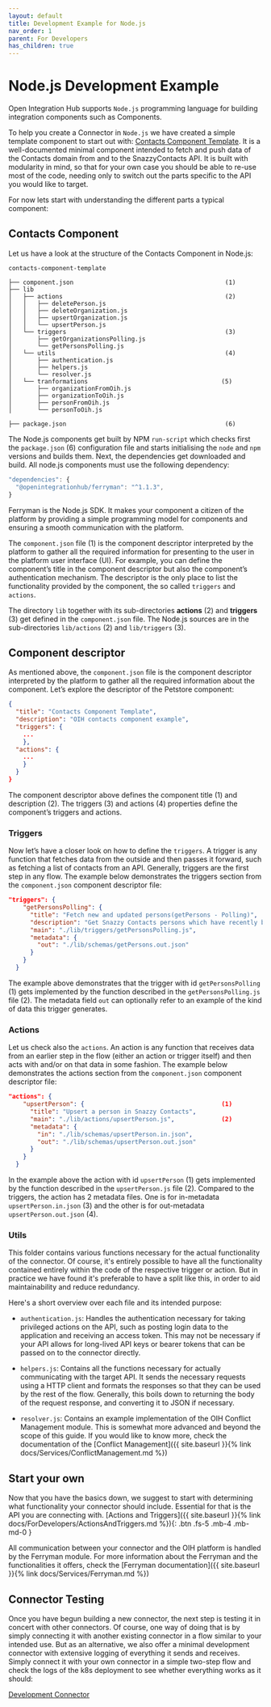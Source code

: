 ```yaml
---
layout: default
title: Development Example for Node.js
nav_order: 1
parent: For Developers
has_children: true
---
```


# Node.js Development Example

Open Integration Hub supports `Node.js` programming language for building integration components such as Components.

To help you create a Connector in `Node.js` we have created a simple template component to start out with: [Contacts Component Template](https://github.com/openintegrationhub/contacts-adapter-template). It is a well-documented minimal component intended to fetch and push data of the Contacts domain from and to the SnazzyContacts API. It is built with modularity in mind, so that for your own case you should be able to re-use most of the code, needing only to switch out the parts specific to the API you would like to target.

For now lets start with understanding the different parts a typical component:

## Contacts Component

Let us have a look at the structure of the Contacts Component in Node.js:

```
contacts-component-template

├── component.json                                          (1)
├── lib
│   ├── actions                                             (2)
│   │   ├── deletePerson.js
│   │   ├── deleteOrganization.js
│   │   ├── upsertOrganization.js
│   │   └── upsertPerson.js
│   └── triggers                                            (3)
│       ├── getOrganizationsPolling.js
│       └── getPersonsPolling.js
│   └── utils                                               (4)
│       ├── authentication.js
│       ├── helpers.js
│       └── resolver.js
│   └── tranformations                                     (5)
│       ├── organizationFromOih.js
│       ├── organizationToOih.js
│       ├── personFromOih.js
│       └── personToOih.js

├── package.json                                            (6)
```

The Node.js components get built by NPM `run-script` which checks first the `package.json` (6) configuration file and starts initialising the `node` and `npm` versions and builds them. Next, the dependencies get downloaded and build. All node.js components must use the following dependency:

```javascript
"dependencies": {
  "@openintegrationhub/ferryman": "^1.1.3",
}
```

Ferryman is the Node.js SDK. It makes your component a citizen of the platform by providing a simple programming model for components and ensuring a smooth communication with the platform.

The `component.json` file (1) is the component descriptor interpreted by the platform to gather all the required information for presenting to the user in the platform user interface (UI). For example, you can define the component’s title in the component descriptor but also the component’s authentication mechanism. The descriptor is the only place to list the functionality provided by the component, the so called `triggers` and `actions`.

The directory `lib` together with its sub-directories **actions** (2) and **triggers** (3) get defined in the `component.json` file. The Node.js sources are in the sub-directories `lib/actions` (2) and `lib/triggers` (3).

## Component descriptor

As mentioned above, the `component.json` file is the component descriptor interpreted by the platform to gather all the required information about the component. Let’s explore the descriptor of the Petstore component:

```json
{
  "title": "Contacts Component Template",                                       (1)
  "description": "OIH contacts component example",                              (2)
  "triggers": {                                                                 (3)
    ...
    },
  "actions": {                                                                  (4)
    ...
    }
  }
}
```

The component descriptor above defines the component title (1) and description (2). The triggers (3) and actions (4) properties define the component’s triggers and actions.

### Triggers

Now let’s have a closer look on how to define the `triggers`. A trigger is any function that fetches data from the outside and then passes it forward, such as fetching a list of contacts from an API. Generally, triggers are the first step in any flow. The example below demonstrates the triggers section from the `component.json` component descriptor file:

```json
"triggers": {
    "getPersonsPolling": {                                                                        (1)
      "title": "Fetch new and updated persons(getPersons - Polling)",
      "description": "Get Snazzy Contacts persons which have recently been modified or created",
      "main": "./lib/triggers/getPersonsPolling.js",                                              (2)
      "metadata": {
        "out": "./lib/schemas/getPersons.out.json"                                                (3)
      }
    }
  }
```

The example above demonstrates that the trigger with id `getPersonsPolling` (1) gets implemented by the function described in the `getPersonsPolling.js` file (2). The metadata field `out` can optionally refer to an example of the kind of data this trigger generates.

### Actions

Let us check also the `actions`. An action is any function that receives data from an earlier step in the flow (either an action or trigger itself) and then acts with and/or on that data in some fashion. The example below demonstrates the actions section from the `component.json` component descriptor file:

```json
"actions": {
    "upsertPerson": {                                      (1)
      "title": "Upsert a person in Snazzy Contacts",
      "main": "./lib/actions/upsertPerson.js",             (2)
      "metadata": {
        "in": "./lib/schemas/upsertPerson.in.json",
        "out": "./lib/schemas/upsertPerson.out.json"
      }
    }
  }
```

In the example above the action with id `upsertPerson` (1) gets implemented by the function described in the `upsertPerson.js` file (2). Compared to the triggers, the action has 2 metadata files. One is for in-metadata `upsertPerson.in.json` (3) and the other is for out-metadata `upsertPerson.out.json` (4).

### Utils

This folder contains various functions necessary for the actual functionality of the connector. Of course, it's entirely possible to have all the functionality contained entirely within the code of the respective trigger or action. But in practice we have found it's preferable to have a split like this, in order to aid maintainability and reduce redundancy.

Here's a short overview over each file and its intended purpose:

- `authentication.js`: Handles the authentication necessary for taking privileged actions on the API, such as posting login data to the application and receiving an access token. This may not be necessary if your API allows for long-lived API keys or bearer tokens that can be passed on to the connector directly.

- `helpers.js`: Contains all the functions necessary for actually communicating with the target API. It sends the necessary requests using a HTTP client and formats the responses so that they can be used by the rest of the flow. Generally, this boils down to returning the body of the request response, and converting it to JSON if necessary.

- `resolver.js`: Contains an example implementation of the OIH Conflict Management module. This is somewhat more advanced and beyond the scope of this guide. If you would like to know more, check the documentation of the [Conflict Management]({{ site.baseurl }}{% link docs/Services/ConflictManagement.md %})

<!-- ### Transformers

This folder contains various tranformation functions from the components API to the OIH master model and vice versa.

[Transformation Functions]({{ site.baseurl }}{% link docs/BasicConcepts/TransformFunction.md %}){: .btn .fs-5 .mb-4 .mb-md-0 } -->

## Start your own

Now that you have the basics down, we suggest to start with determining what functionality your connector should include. Essential for that is the API you are connecting with.
[Actions and Triggers]({{ site.baseurl }}{% link docs/ForDevelopers/ActionsAndTriggers.md %}){: .btn .fs-5 .mb-4 .mb-md-0 }

All communication between your connector and the OIH platform is handled by the Ferryman module. For more information about the Ferryman and the functionalities it offers, check the [Ferryman documentation]({{ site.baseurl }}{% link docs/Services/Ferryman.md %})

## Connector Testing

Once you have begun building a new connector, the next step is testing it in concert with other connectors. Of course, one way of doing that is by simply connecting it with another existing connector in a flow similar to your intended use. But as an alternative, we also offer a minimal development connector with extensive logging of everything it sends and receives. Simply connect it with your own connector in a simple two-step flow and check the logs of the k8s deployment to see whether everything works as it should:

[Development Connector](https://github.com/openintegrationhub/development-connector)
